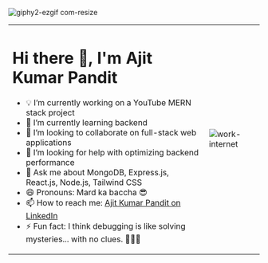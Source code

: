 ![giphy2-ezgif com-resize](https://github.com/user-attachments/assets/09d72671-6266-4085-b21e-0aec97767513)






<table >
  <tr >
    <td>
      <h1>Hi there 👋, I'm Ajit Kumar Pandit</h1>
      <ul>
        <li>💡 I’m currently working on a YouTube MERN stack project</li>
        <li>🌱 I’m currently learning backend</li>
        <li>🤝 I’m looking to collaborate on full-stack web applications</li>
        <li>🤔 I’m looking for help with optimizing backend performance</li>
        <li>💬 Ask me about MongoDB, Express.js, React.js, Node.js, Tailwind CSS</li>
        <li>😄 Pronouns: Mard ka baccha 😎</li>
        <li>📫 How to reach me: <a href="https://www.linkedin.com/in/ajit-kumar-pandit-25b737245/" target="_blank">Ajit Kumar Pandit on LinkedIn</a></li>
        <li>⚡ Fun fact: I think debugging is like solving mysteries... with no clues. 🕵️‍♂️😂</li
      </ul>
    </td >
    <td style="border: none;">
    <img src="https://i.ibb.co/q1LvF5R/work-internet.gif" alt="work-internet" border="0">
    </td>
  </tr>
</table>


